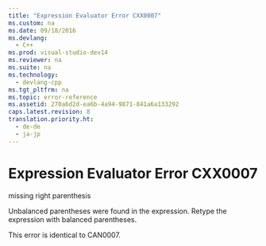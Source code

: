 ```yaml
---
title: "Expression Evaluator Error CXX0007"
ms.custom: na
ms.date: 09/18/2016
ms.devlang: 
  - C++
ms.prod: visual-studio-dev14
ms.reviewer: na
ms.suite: na
ms.technology: 
  - devlang-cpp
ms.tgt_pltfrm: na
ms.topic: error-reference
ms.assetid: 270a6d2d-ea6b-4a94-9871-841a6a133292
caps.latest.revision: 8
translation.priority.ht: 
  - de-de
  - ja-jp
---
```

# Expression Evaluator Error CXX0007
missing right parenthesis  
  
 Unbalanced parentheses were found in the expression. Retype the expression with balanced parentheses.  
  
 This error is identical to CAN0007.